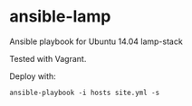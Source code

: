 ansible-lamp
============

Ansible playbook for Ubuntu 14.04 lamp-stack

Tested with Vagrant.

Deploy with:

```
ansible-playbook -i hosts site.yml -s
```
